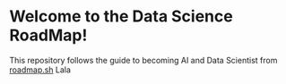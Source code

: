 # Welcome to the Data Science RoadMap!

This repository follows the guide to becoming AI and Data Scientist from [roadmap.sh](https://roadmap.sh/ai-data-scientist)
Lala